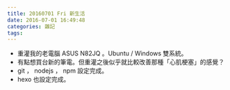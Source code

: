 ```yaml
---
title: 20160701 Fri 新生活
date: 2016-07-01 16:49:48
categories: 雜記
tags:
---
```


- 重灌我的老電腦 ASUS N82JQ 。Ubuntu / Windows 雙系統。
- 有點想買台新的筆電。但重灌之後似乎就比較改善那種「心肌梗塞」的感覺？
- git ， nodejs ， npm 設定完成。
- hexo 也設定完成。
